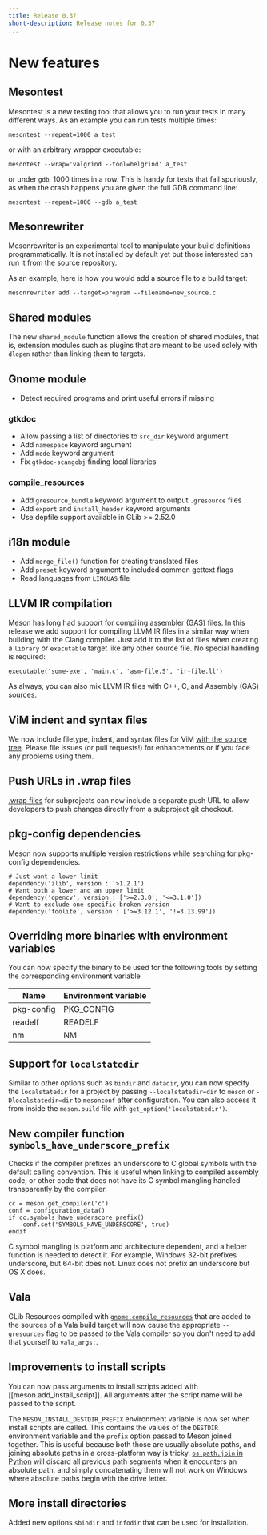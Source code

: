 ```yaml
---
title: Release 0.37
short-description: Release notes for 0.37
...
```


# New features

## Mesontest

Mesontest is a new testing tool that allows you to run your tests in
many different ways. As an example you can run tests multiple times:

    mesontest --repeat=1000 a_test

or with an arbitrary wrapper executable:

    mesontest --wrap='valgrind --tool=helgrind' a_test

or under `gdb`, 1000 times in a row. This is handy for tests that fail
spuriously, as when the crash happens you are given the full GDB
command line:

    mesontest --repeat=1000 --gdb a_test

## Mesonrewriter

Mesonrewriter is an experimental tool to manipulate your build
definitions programmatically. It is not installed by default yet but
those interested can run it from the source repository.

As an example, here is how you would add a source file to a build target:

    mesonrewriter add --target=program --filename=new_source.c

## Shared modules

The new `shared_module` function allows the creation of shared
modules, that is, extension modules such as plugins that are meant to
be used solely with `dlopen` rather than linking them to targets.

## Gnome module

- Detect required programs and print useful errors if missing

### gtkdoc

- Allow passing a list of directories to `src_dir` keyword argument
- Add `namespace` keyword argument
- Add `mode` keyword argument
- Fix `gtkdoc-scangobj` finding local libraries

### compile_resources

- Add `gresource_bundle` keyword argument to output `.gresource` files
- Add `export` and `install_header` keyword arguments
- Use depfile support available in GLib >= 2.52.0

## i18n module

- Add `merge_file()` function for creating translated files
- Add `preset` keyword argument to included common gettext flags
- Read languages from `LINGUAS` file

## LLVM IR compilation

Meson has long had support for compiling assembler (GAS) files. In
this release we add support for compiling LLVM IR files in a similar
way when building with the Clang compiler. Just add it to the list of
files when creating a `library` or `executable` target like any other
source file. No special handling is required:

```meson
executable('some-exe', 'main.c', 'asm-file.S', 'ir-file.ll')
```

As always, you can also mix LLVM IR files with C++, C, and Assembly
(GAS) sources.

## ViM indent and syntax files

We now include filetype, indent, and syntax files for ViM [with the
source
tree](https://github.com/mesonbuild/meson/tree/master/data/syntax-highlighting/vim).
Please file issues (or pull requests!) for enhancements or if you face
any problems using them.

## Push URLs in .wrap files

[.wrap files](Using-the-WrapDB.md) for subprojects can now include a
separate push URL to allow developers to push changes directly from a
subproject git checkout.

## pkg-config dependencies

Meson now supports multiple version restrictions while searching for pkg-config dependencies.

```meson
# Just want a lower limit
dependency('zlib', version : '>1.2.1')
# Want both a lower and an upper limit
dependency('opencv', version : ['>=2.3.0', '<=3.1.0'])
# Want to exclude one specific broken version
dependency('foolite', version : ['>=3.12.1', '!=3.13.99'])
```

## Overriding more binaries with environment variables

You can now specify the binary to be used for the following tools by
setting the corresponding environment variable

| Name | Environment variable |
| ---- | -------------------- |
| pkg-config | PKG_CONFIG     |
| readelf    | READELF        |
| nm         | NM             |

## Support for `localstatedir`

Similar to other options such as `bindir` and `datadir`, you can now
specify the `localstatedir` for a project by passing
`--localstatedir=dir` to `meson` or `-Dlocalstatedir=dir` to
`mesonconf` after configuration. You can also access it from inside
the `meson.build` file with `get_option('localstatedir')`.

## New compiler function `symbols_have_underscore_prefix`

Checks if the compiler prefixes an underscore to C global symbols with
the default calling convention. This is useful when linking to
compiled assembly code, or other code that does not have its C symbol
mangling handled transparently by the compiler.

```meson
cc = meson.get_compiler('c')
conf = configuration_data()
if cc.symbols_have_underscore_prefix()
    conf.set('SYMBOLS_HAVE_UNDERSCORE', true)
endif
```

C symbol mangling is platform and architecture dependent, and a helper
function is needed to detect it. For example, Windows 32-bit prefixes
underscore, but 64-bit does not. Linux does not prefix an underscore
but OS X does.

## Vala

GLib Resources compiled with
[`gnome.compile_resources`](Gnome-module.md#compile_resources) that
are added to the sources of a Vala build target will now cause the
appropriate `--gresources` flag to be passed to the Vala compiler so
you don't need to add that yourself to `vala_args:`.

## Improvements to install scripts

You can now pass arguments to install scripts added with
[[meson.add_install_script]]. All
arguments after the script name will be passed to the script.

The `MESON_INSTALL_DESTDIR_PREFIX` environment variable is now set
when install scripts are called. This contains the values of the
`DESTDIR` environment variable and the `prefix` option passed to Meson
joined together. This is useful because both those are usually
absolute paths, and joining absolute paths in a cross-platform way is
tricky. [`os.path.join` in
Python](https://docs.python.org/3/library/os.path.html#os.path.join)
will discard all previous path segments when it encounters an absolute
path, and simply concatenating them will not work on Windows where
absolute paths begin with the drive letter.

## More install directories

Added new options `sbindir` and `infodir` that can be used for
installation.
